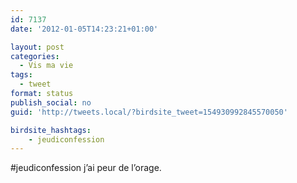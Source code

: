 ```yaml
---
id: 7137
date: '2012-01-05T14:23:21+01:00'

layout: post
categories:
  - Vis ma vie
tags:
  - tweet
format: status
publish_social: no
guid: 'http://tweets.local/?birdsite_tweet=154930992845570050'

birdsite_hashtags:
    - jeudiconfession
---
```


\#jeudiconfession j’ai peur de l’orage.